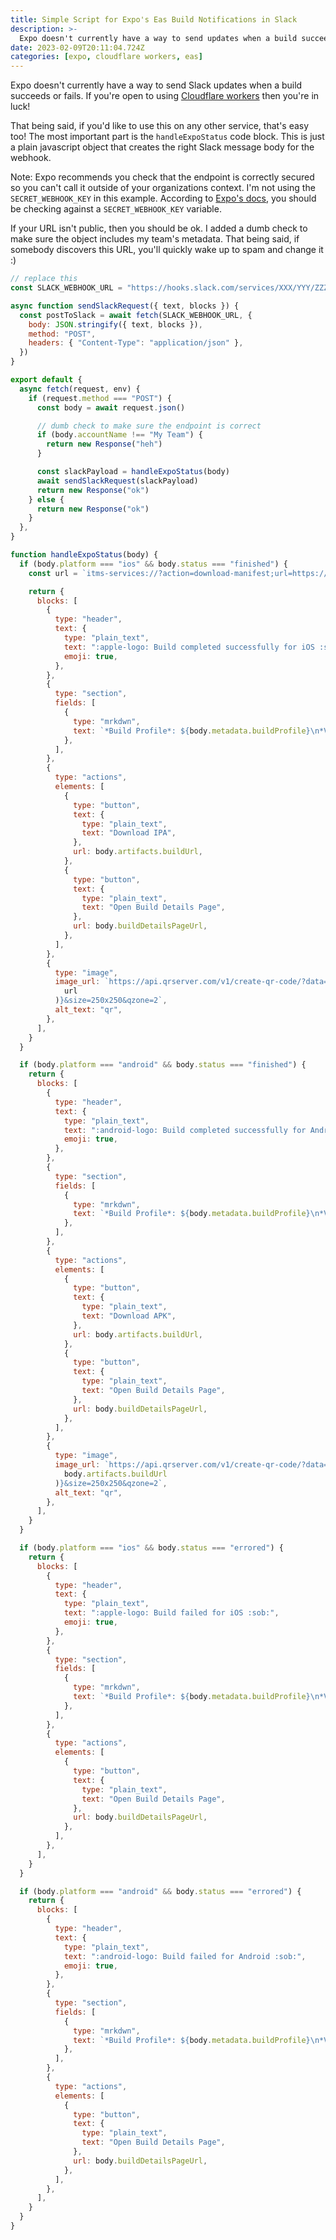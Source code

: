 ```yaml
---
title: Simple Script for Expo's Eas Build Notifications in Slack
description: >-
  Expo doesn't currently have a way to send updates when a build succeeds or fails. I created this simple script for Cloudflare Workers.
date: 2023-02-09T20:11:04.724Z
categories: [expo, cloudflare workers, eas]
---
```


Expo doesn't currently have a way to send Slack updates when a build succeeds or fails. If you're open to using [Cloudflare workers](https://workers.cloudflare.com) then you're in luck!

That being said, if you'd like to use this on any other service, that's easy too! The most important part is the `handleExpoStatus` code block.
This is just a plain javascript object that creates the right Slack message body for the webhook.

Note: Expo recommends you check that the endpoint is correctly secured so you can't call it outside of your organizations context.
I'm not using the `SECRET_WEBHOOK_KEY` in this example. According to [Expo's docs](https://docs.expo.dev/eas/webhooks/#webhook-server),
you should be checking against a `SECRET_WEBHOOK_KEY` variable.

If your URL isn't public, then you should be ok. I added a dumb check to make sure the object includes my team's metadata.
That being said, if somebody discovers this URL, you'll quickly wake up to spam and change it :)

```js
// replace this
const SLACK_WEBHOOK_URL = "https://hooks.slack.com/services/XXX/YYY/ZZZZ"

async function sendSlackRequest({ text, blocks }) {
  const postToSlack = await fetch(SLACK_WEBHOOK_URL, {
    body: JSON.stringify({ text, blocks }),
    method: "POST",
    headers: { "Content-Type": "application/json" },
  })
}

export default {
  async fetch(request, env) {
    if (request.method === "POST") {
      const body = await request.json()

      // dumb check to make sure the endpoint is correct
      if (body.accountName !== "My Team") {
        return new Response("heh")
      }

      const slackPayload = handleExpoStatus(body)
      await sendSlackRequest(slackPayload)
      return new Response("ok")
    } else {
      return new Response("ok")
    }
  },
}

function handleExpoStatus(body) {
  if (body.platform === "ios" && body.status === "finished") {
    const url = `itms-services://?action=download-manifest;url=https://exp.host/--/api/v2/projects/${body.appId}/builds/${body.id}/manifest.plist`

    return {
      blocks: [
        {
          type: "header",
          text: {
            type: "plain_text",
            text: ":apple-logo: Build completed successfully for iOS :ship_it_parrot:",
            emoji: true,
          },
        },
        {
          type: "section",
          fields: [
            {
              type: "mrkdwn",
              text: `*Build Profile*: ${body.metadata.buildProfile}\n*Version:* ${body.metadata.appVersion}\n*Build*: ${body.metadata.appBuildVersion}`,
            },
          ],
        },
        {
          type: "actions",
          elements: [
            {
              type: "button",
              text: {
                type: "plain_text",
                text: "Download IPA",
              },
              url: body.artifacts.buildUrl,
            },
            {
              type: "button",
              text: {
                type: "plain_text",
                text: "Open Build Details Page",
              },
              url: body.buildDetailsPageUrl,
            },
          ],
        },
        {
          type: "image",
          image_url: `https://api.qrserver.com/v1/create-qr-code/?data=${encodeURIComponent(
            url
          )}&size=250x250&qzone=2`,
          alt_text: "qr",
        },
      ],
    }
  }

  if (body.platform === "android" && body.status === "finished") {
    return {
      blocks: [
        {
          type: "header",
          text: {
            type: "plain_text",
            text: ":android-logo: Build completed successfully for Android :ship_it_parrot:",
            emoji: true,
          },
        },
        {
          type: "section",
          fields: [
            {
              type: "mrkdwn",
              text: `*Build Profile*: ${body.metadata.buildProfile}\n*Version:* ${body.metadata.appVersion}\n*Build*: ${body.metadata.appBuildVersion}`,
            },
          ],
        },
        {
          type: "actions",
          elements: [
            {
              type: "button",
              text: {
                type: "plain_text",
                text: "Download APK",
              },
              url: body.artifacts.buildUrl,
            },
            {
              type: "button",
              text: {
                type: "plain_text",
                text: "Open Build Details Page",
              },
              url: body.buildDetailsPageUrl,
            },
          ],
        },
        {
          type: "image",
          image_url: `https://api.qrserver.com/v1/create-qr-code/?data=${encodeURIComponent(
            body.artifacts.buildUrl
          )}&size=250x250&qzone=2`,
          alt_text: "qr",
        },
      ],
    }
  }

  if (body.platform === "ios" && body.status === "errored") {
    return {
      blocks: [
        {
          type: "header",
          text: {
            type: "plain_text",
            text: ":apple-logo: Build failed for iOS :sob:",
            emoji: true,
          },
        },
        {
          type: "section",
          fields: [
            {
              type: "mrkdwn",
              text: `*Build Profile*: ${body.metadata.buildProfile}\n*Version:* ${body.metadata.appVersion}\n*Build*: ${body.metadata.appBuildVersion}`,
            },
          ],
        },
        {
          type: "actions",
          elements: [
            {
              type: "button",
              text: {
                type: "plain_text",
                text: "Open Build Details Page",
              },
              url: body.buildDetailsPageUrl,
            },
          ],
        },
      ],
    }
  }

  if (body.platform === "android" && body.status === "errored") {
    return {
      blocks: [
        {
          type: "header",
          text: {
            type: "plain_text",
            text: ":android-logo: Build failed for Android :sob:",
            emoji: true,
          },
        },
        {
          type: "section",
          fields: [
            {
              type: "mrkdwn",
              text: `*Build Profile*: ${body.metadata.buildProfile}\n*Version:* ${body.metadata.appVersion}\n*Build*: N/A`,
            },
          ],
        },
        {
          type: "actions",
          elements: [
            {
              type: "button",
              text: {
                type: "plain_text",
                text: "Open Build Details Page",
              },
              url: body.buildDetailsPageUrl,
            },
          ],
        },
      ],
    }
  }
}
```
